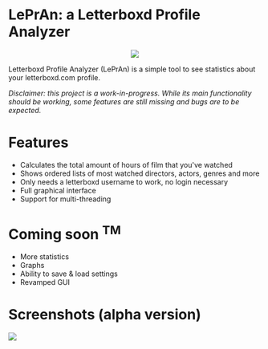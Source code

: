 # LePrAn: a Letterboxd Profile Analyzer
<p align="center"><img src="https://i.imgur.com/1uoOUjs.png"></p>
Letterboxd Profile Analyzer (LePrAn) is a simple tool to see statistics about your letterboxd.com profile.

*Disclaimer: this project is a work-in-progress. While its main functionality should be working, some features are still missing and bugs are to be expected.*

# Features
- Calculates the total amount of hours of film that you've watched
- Shows ordered lists of most watched directors, actors, genres and more
- Only needs a letterboxd username to work, no login necessary
- Full graphical interface
- Support for multi-threading

# Coming soon <sup>TM</sup>
- More statistics
- Graphs
- Ability to save & load settings
- Revamped GUI

# Screenshots (alpha version)
<img src="https://i.imgur.com/BobzccU.png">
